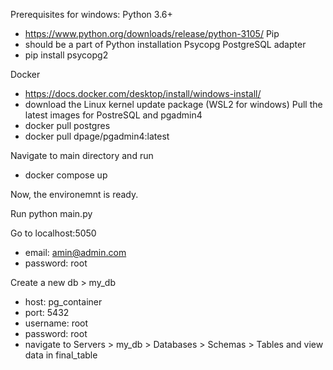 Prerequisites for windows:
Python 3.6+
 - https://www.python.org/downloads/release/python-3105/
Pip
 - should be a part of Python installation
Psycopg PostgreSQL adapter
- pip install psycopg2


Docker 
- https://docs.docker.com/desktop/install/windows-install/
- download the Linux kernel update package (WSL2 for windows)
Pull the latest images for PostreSQL and pgadmin4
 - docker pull postgres
 - docker pull dpage/pgadmin4:latest

Navigate to main directory and run 
 - docker compose up 

Now, the environemnt is ready.

Run python main.py

Go to localhost:5050
 - email: amin@admin.com
 - password: root

Create a new db > my_db
 - host: pg_container 
 - port: 5432
 - username: root
 - password: root
 - navigate to Servers > my_db > Databases > Schemas > Tables and view data in final_table
